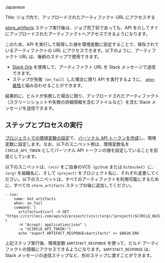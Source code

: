 Japanese

Title: ジョブ内で、アップロードされたアーティファクト URL にアクセスする

[store_artifacts](https://circleci.com/docs/ja/2.0/configuration-reference/#storeartifacts) ステップ実行後は、ジョブ完了前であっても、API を介してすぐにアップロードされたアーティファクトへアクセスできるようになります。

このため、API を実行して取得した値を環境変数に設定することで、保存されているアーティファクトの URL にアクセスできます。以下のように、アーティファクト URL は、後続のステップで使用できます。

- [Slack Orb](https://circleci.com/orbs/registry/orb/circleci/slack) を使用して、アーティファクト URL を Slack メッセージで送信できます。
- ステップが失敗（`on_fail`）した場合に限り API を実行するように、 [`when` 属性](https://circleci.com/docs/ja/2.0/configuration-reference/#the-when-attribute)と組み合わせることができます。


結果的に、ビルドが失敗した場合に限り、アップロードされたアーティファクト（スクリーンショットや失敗の詳細情報を含むファイルなど）を含む Slack メッセージを送信できます。

## ステップとプロセスの実行

[プロジェクトでの環境変数の設定](https://circleci.com/docs/ja/2.0/env-vars/#setting-an-environment-variable-in-a-project)で、[パーソナル API トークンを作成](https://circleci.com/docs/ja/2.0/managing-api-tokens/#creating-a-personal-api-token)し、環境変数に設定します。なお、以下のスニペット例は、環境変数名を `CIRCLE_API_TOKEN` としてパーソナル API トークンの値を設定していることを前提としています。

以下のスニペットは、`(vcs)` をご自身のVCS（`github` または `bitbucket`）に、`(org)` を組織名に、そして `(project)` をプロジェクト名に、それぞれ変更してください。以下のスニペットは、すべてのアーティファクトを利用可能にするために、すべての `store_artifacts` ステップの後に追加してください。

```
- run:
    name: Get artifacts
    when: on_fail
    command: |
      artifacts=$(curl -X GET "https://circleci.com/api/v2/project/(vcs)/(org)/(project)/$CIRCLE_BUILD_NUM/artifacts" \
      -H "Accept: application/json" \
      -u "$CIRCLE_API_TOKEN:")
      echo "export ARTIFACT_RESPONSE=$artifacts" >> $BASH_ENV
```

上記ステップ実行後、環境変数 `$ARTIFACT_RESPONSE` を使って、ビルド アーティファクトの情報にアクセスできるようになります。`$ARTIFACT_RESPONSE` は、Slack メッセージの送信ステップなど、別のステップに渡すことができます。
